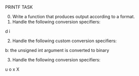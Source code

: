 PRINTF TASK

0. Write a function that produces output according to a format.
1. Handle the following conversion specifiers:

d
i

2. Handle the following custom conversion specifiers:

b: the unsigned int argument is converted to binary

3. Handle the following conversion specifiers:

u
o
x
X

	
